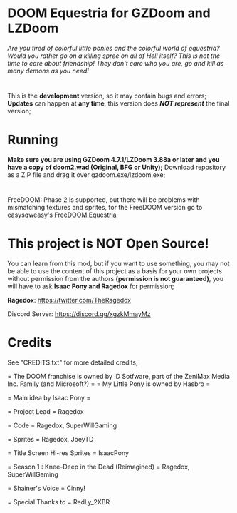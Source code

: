 # DOOM Equestria for GZDoom and LZDoom

*Are you tired of colorful little ponies and the colorful world of equestria? Would you rather go on a killing spree on all of Hell itself? This is not the time to care about friendship! They don't care who you are, go and kill as many demons as you need!*
#
This is the **development** version, so it may contain bugs and errors;
**Updates** can happen at **any time**, this version does ***NOT represent*** the final version;

# Running

**Make sure you are using GZDoom 4.7.1/LZDoom 3.88a or later and you have a copy of doom2.wad (Original, BFG or Unity);**
Download repository as a ZIP file and drag it over gzdoom.exe/lzdoom.exe;
#
FreeDOOM: Phase 2 is supported, but there will be problems with mismatching textures and sprites,
for the FreeDOOM version go to [easysqweasy's FreeDOOM Equestria](https://github.com/easysqweasy/FreeDOOM-Equestria)

# This project is **NOT Open Source**!
You can learn from this mod, but if you want to use something, you may not be able to use the content of this project as a basis for your own projects without permission from the authors **(permission is not guaranteed)**, you will have to ask **Isaac Pony and Ragedox** for permission;

**Ragedox**: https://twitter.com/TheRagedox

Discord Server: https://discord.gg/xgzkMmayMz

# Credits
See "CREDITS.txt" for more detailed credits;

= The DOOM franchise is owned by ID Sotfware, part of the ZeniMax Media Inc. Family (and Microsoft?) =
= My Little Pony is owned by Hasbro =

= Main idea by Isaac Pony =

= Project Lead =
Ragedox

= Code =
Ragedox, SuperWillGaming 

= Sprites =
Ragedox, JoeyTD

= Title Screen Hi-res Sprites =
IsaacPony

= Season 1 : Knee-Deep in the Dead (Reimagined) =
Ragedox, SuperWillGaming

= Shainer's Voice =
Cinny!

= Special Thanks to =
RedLy_2XBR